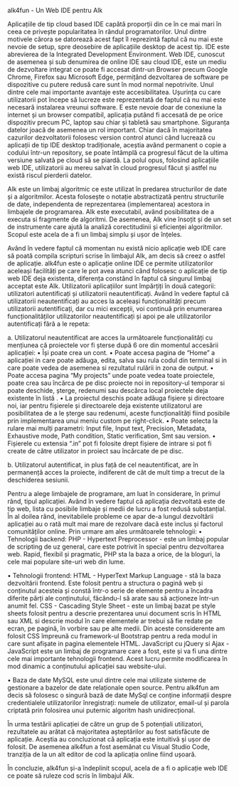 alk4fun - Un Web IDE pentru Alk

Aplicațiile de tip cloud based IDE capătă proporții din ce în ce mai mari în ceea ce privește popularitatea în rândul programatorilor. Unul dintre motivele cărora se datorează acest fapt îl reprezintă faptul că nu mai este nevoie de setup, spre deosebire de aplicațiile desktop de acest tip.
IDE este abrevierea de la Integrated Development Environment. Web IDE, cunoscut de asemenea și sub denumirea de online IDE sau cloud IDE, este un mediu de dezvoltare integrat ce poate fi accesat dintr-un Browser precum Google Chrome, Firefox sau Microsoft Edge, permițând dezvoltarea de software pe dispozitive cu putere redusă care sunt în mod normal nepotrivite. Unul dintre cele mai importante avantaje este accesibilitatea. Ușurința cu care utilizatorii pot începe să lucreze este reprezentată de faptul că nu mai este necesară instalarea vreunui software. E este nevoie doar de conexiune la internet și un browser compatibil, aplicația putând fi accesată de pe orice dispozitiv precum PC, laptop sau chiar și tabletă sau smartphone. Siguranța datelor joacă de asemenea un rol important. Chiar dacă în majoritatea cazurilor dezvoltatorii folosesc version control atunci când lucrează cu aplicații de tip IDE desktop tradiționale, aceștia având permanent o copie a codului într-un repository, se poate întâmplă ca progresul făcut de la ultima versiune salvată pe cloud să se piardă. La polul opus, folosind aplicațiile web IDE, utilizatorii au mereu salvat în cloud progresul făcut și astfel nu există riscul pierderii datelor.

Alk este un limbaj algoritmic ce este utilizat în predarea structurilor de date și a algoritmilor. Acesta folosește o notație abstractizată pentru structurile de date, independenta de reprezentarea (implementarea) acestora in limbajele de programarea. Alk este executabil, având posibilitatea de a executa si fragmente de algoritmi. De asemenea, Alk vine însoțit și de un set de instrumente care ajută la analiză corectitudinii și eficienței algoritmilor. Scopul este acela de a fi un limbaj simplu și ușor de înțeles.

Având în vedere faptul că momentan nu există nicio aplicație web IDE care să poată compila scripturi scrise în limbajul Alk, am decis să creez o astfel de aplicație. alk4fun este o aplicație online IDE ce permite utilizatorilor aceleași facilități pe care le pot avea atunci când folosesc o aplicație de tip web IDE deja existenta, diferența constând în faptul că singurul limbaj acceptat este Alk.
Utilizatorii aplicațiilor sunt împărțiți în două categorii: utilizatori autentificați și utilizatorii neautentificați. Având în vedere faptul că utilizatorii neautentificați au acces la aceleași funcționalități precum utilizatorii autentificați, dar cu mici excepții, voi continuă prin enumerarea funcționalităților utilizatorilor neautentificați și apoi pe ale utilizatorilor autentificați fără a le repeta: 

a. Utilizatorul neautentificat are acces la următoarele funcționalități cu mențiunea că proiectele vor fi șterse după 6 ore din momentul accesării aplicației: 
• Își poate crea un cont. 
• Poate accesa pagina de “Home” a aplicației in care poate adăuga, edita, salva sau rula codul din terminal si in care poate vedea de asemenea si rezultatul rulării in zona de output.
• Poate accesa pagina “My projects” unde poate vedea toate proiectele, poate crea sau încărca de pe disc proiecte noi in repository-ul temporar si poate deschide, șterge, redenumi sau descărca local proiectele deja existente în listă . 
• La proiectul deschis poate adăuga fișiere și directoare noi, iar pentru fișierele și directoarele deja existente utilizatorul are posibilitatea de a le șterge sau redenumi, aceste funcționalități fiind posibile prin implementarea unui meniu custom pe right-click. 
• Poate selecta la rulare mai mulți parametri: Input file, Input text, Precision, Metadata, Exhaustive mode, Path condition, Static verification, Smt sau version. 
• Fișierele cu extensia “.in” pot fi folosite drept fișiere de intrare si pot fi create de către utilizator in proiect sau încărcate de pe disc.

b. Utilizatorul autentificat, in plus față de cel neautentificat, are în permanență acces la proiecte, indiferent de cât de mult timp a trecut de la deschiderea sesiunii. 

Pentru a alege limbajele de programare, am luat în considerare, în primul rând, tipul aplicației. Având în vedere faptul că aplicația dezvoltată este de tip web, lista cu posibile limbaje și medii de lucru a fost redusă substanțial. În al doilea rând, inevitabilele probleme ce apar de-a lungul dezvoltării aplicației au o rată mult mai mare de rezolvare dacă este inclus și factorul comunităților online. Prin urmare am ales următoarele tehnologii: 
•	Tehnologii backend: 
PHP - Hypertext Preprocessor - este un limbaj popular de scripting de uz general, care este potrivit în special pentru dezvoltarea web. Rapid, flexibil și pragmatic, PHP sta la baza a orice, de la bloguri, la cele mai populare site-uri web din lume.

•	Tehnologii frontend: 
HTML - HyperText Markup Language - stă la baza dezvoltării frontend. Este folosit pentru a structura o pagină web și conținutul acesteia și constă într-o serie de elemente pentru a încadra diferite părți ale conținutului, făcându-l să arate sau să acționeze într-un anumit fel.
CSS - Cascading Style Sheet - este un limbaj bazat pe style sheets folosit pentru a descrie prezentarea unui document scris în HTML sau XML si descrie modul în care elementele ar trebui să fie redate pe ecran, pe pagină, în vorbire sau pe alte medii. Din aceste considerente am folosit CSS împreună cu framework-ul Bootstrap pentru a reda modul in care sunt afișate in pagina elementele HTML. 
JavaScript cu jQuery si Ajax - JavaScript este un limbaj de programare care a fost, este și va fi una dintre cele mai importante tehnologii frontend. Acest lucru permite modificarea în mod dinamic a conținutului aplicației sau website-ului.

• Baza de date 
MySQL este unul dintre cele mai utilizate sisteme de gestionare a bazelor de date relaționale open source. Pentru alk4fun am decis să folosesc o singură bază de date MySql ce conține informații despre credentialele utilizatorilor înregistrați: numele de utilizator, email-ul și parola criptată prin folosirea unui puternic algoritm hash unidirecțional.

În urma testării aplicației de către un grup de 5 potențiali utilizatori, rezultatele au arătat că majoritatea așteptărilor au fost satisfăcute de aplicație. Aceștia au concluzionat că aplicația este intuitivă și ușor de folosit. De asemenea alk4fun a fost asemănat cu Visual Studio Code, tranziția de la un alt editor de cod la aplicația online fiind ușoară. 

În concluzie, alk4fun și-a îndeplinit scopul, acela de a fi o aplicație web IDE ce poate să ruleze cod scris în limbajul Alk. 
